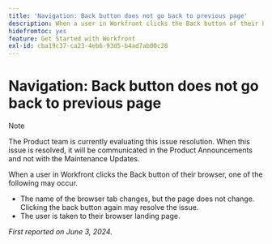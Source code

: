 ```yaml
---
title: 'Navigation: Back button does not go back to previous page'
description: When a user in Workfront clicks the Back button of their browser, it does not function as expected.
hidefromtoc: yes
feature: Get Started with Workfront
exl-id: cba19c37-ca23-4eb6-93d5-b4ad7ab00c28
---
```

# Navigation: Back button does not go back to previous page

>[!NOTE]
>
>The Product team is currently evaluating this issue resolution. When this issue is resolved, it will be communicated in the Product Announcements and not with the Maintenance Updates.

When a user in Workfront clicks the Back button of their browser, one of the following may occur.

* The name of the browser tab changes, but the page does not change. Clicking the back button again may resolve the issue.
* The user is taken to their browser landing page.

_First reported on June 3, 2024._
